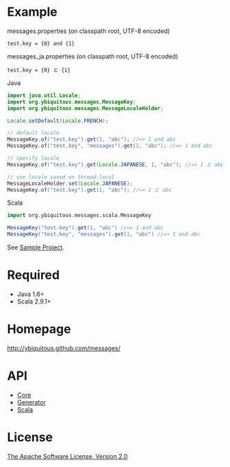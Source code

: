 Example
=======

messages.properties (on classpath root, UTF-8 encoded)

```
test.key = {0} and {1}
```

messages_ja.properties (on classpath root, UTF-8 encoded)

```
test.key = {0} と {1}
```

Java

```java
import java.util.Locale;
import org.ybiquitous.messages.MessageKey;
import org.ybiquitous.messages.MessageLocaleHolder;

Locale.setDefault(Locale.FRENCH);

// default locale
MessageKey.of("test.key").get(1, "abc"); //=> 1 and abc
MessageKey.of("test.key", "messages").get(1, "abc"); //=> 1 and abc

// specify locale
MessageKey.of("test.key").get(Locale.JAPANESE, 1, "abc"); //=> 1 と abc

// use locale saved on thread-local
MessageLocaleHolder.set(Locale.JAPANESE);
MessageKey.of("test.key").get(1, "abc"); //=> 1 と abc
```

Scala

```scala
import org.ybiquitous.messages.scala.MessageKey

MessageKey("test.key").get(1, "abc") //=> 1 and abc
MessageKey("test.key", "messages").get(1, "abc") //=> 1 and abc
```

See [Sample Project](https://github.com/ybiquitous/messages/tree/master/messages-sample).

Required
========

- Java 1.6+
- Scala 2.9.1+

Homepage
========

http://ybiquitous.github.com/messages/

API
===

- [Core](http://ybiquitous.github.com/messages/messages-core/apidocs/)
- [Generator](http://ybiquitous.github.com/messages/messages-generator/apidocs/)
- [Scala](http://ybiquitous.github.com/messages/messages-scala/scaladocs/)

License
=======

[The Apache Software License, Version 2.0](http://www.apache.org/licenses/LICENSE-2.0.txt)
